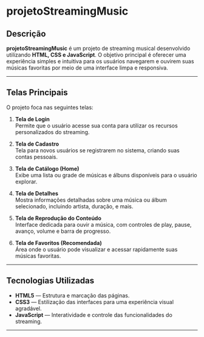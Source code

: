 # projetoStreamingMusic

## Descrição

**projetoStreamingMusic** é um projeto de streaming musical desenvolvido utilizando **HTML, CSS e JavaScript**. O objetivo principal é oferecer uma experiência simples e intuitiva para os usuários navegarem e ouvirem suas músicas favoritas por meio de uma interface limpa e responsiva.

---

## Telas Principais

O projeto foca nas seguintes telas:

1. **Tela de Login**  
   Permite que o usuário acesse sua conta para utilizar os recursos personalizados do streaming.

2. **Tela de Cadastro**  
   Tela para novos usuários se registrarem no sistema, criando suas contas pessoais.

3. **Tela de Catálogo (Home)**  
   Exibe uma lista ou grade de músicas e álbuns disponíveis para o usuário explorar.

4. **Tela de Detalhes**  
   Mostra informações detalhadas sobre uma música ou álbum selecionado, incluindo artista, duração, e mais.

5. **Tela de Reprodução do Conteúdo**  
   Interface dedicada para ouvir a música, com controles de play, pause, avanço, volume e barra de progresso.

6. **Tela de Favoritos (Recomendada)**  
   Área onde o usuário pode visualizar e acessar rapidamente suas músicas favoritas.

---

## Tecnologias Utilizadas

- **HTML5** — Estrutura e marcação das páginas.
- **CSS3** — Estilização das interfaces para uma experiência visual agradável.
- **JavaScript** — Interatividade e controle das funcionalidades do streaming.

---


